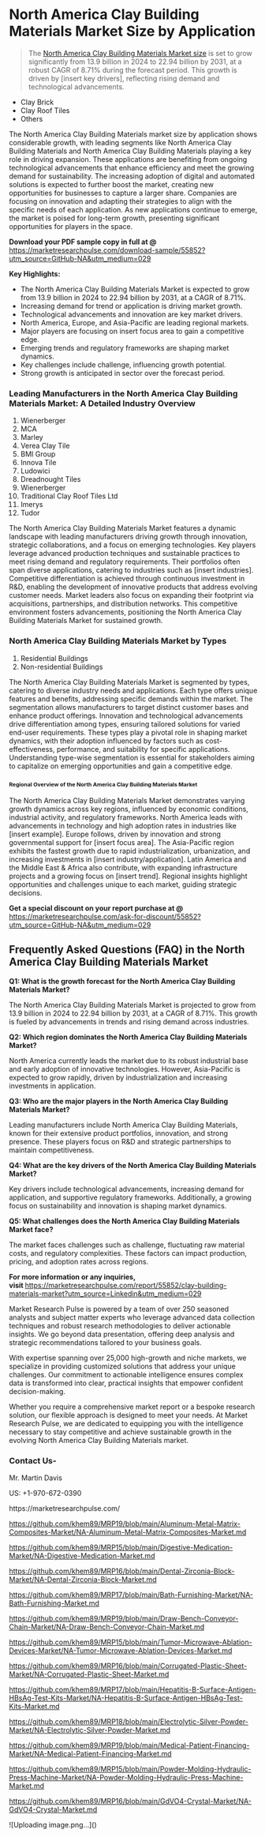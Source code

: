<h1>North America Clay Building Materials Market&nbsp;Size by Application</h1><blockquote><p>The <a href="https://marketresearchpulse.com/download-sample/55852?utm_source=GitHub-NA&amp;utm_medium=029">North America Clay Building Materials Market size</a> is set to grow significantly from 13.9 billion in 2024 to 22.94 billion by 2031, at a robust CAGR of 8.71% during the forecast period. This growth is driven by [insert key drivers], reflecting rising demand and technological advancements.</p></blockquote><ul><li>Clay Brick <li> Clay Roof Tiles <li> Others</li></ul><p>The North America Clay Building Materials market size by application shows considerable growth, with leading segments like North America Clay Building Materials and North America Clay Building Materials playing a key role in driving expansion. These applications are benefiting from ongoing technological advancements that enhance efficiency and meet the growing demand for sustainability. The increasing adoption of digital and automated solutions is expected to further boost the market, creating new opportunities for businesses to capture a larger share. Companies are focusing on innovation and adapting their strategies to align with the specific needs of each application. As new applications continue to emerge, the market is poised for long-term growth, presenting significant opportunities for players in the space.</p><p><strong>Download your PDF sample copy in full at @ </strong><a href="https://marketresearchpulse.com/download-sample/55852?utm_source=GitHub-NA&amp;utm_medium=029">https://marketresearchpulse.com/download-sample/55852?utm_source=GitHub-NA&amp;utm_medium=029</a></p><p><strong>Key Highlights: </strong></p><ul><li>The North America Clay Building Materials Market is expected to grow from 13.9 billion in 2024 to 22.94 billion by 2031, at a CAGR of 8.71%.</li><li>Increasing demand for trend or application is driving market growth.</li><li>Technological advancements and innovation are key market drivers.</li><li>North America, Europe, and Asia-Pacific are leading regional markets.</li><li>Major players are focusing on insert focus area to gain a competitive edge.</li><li>Emerging trends and regulatory frameworks are shaping market dynamics.</li><li>Key challenges include challenge, influencing growth potential.</li><li>Strong growth is anticipated in sector over the forecast period.</li></ul><h3>Leading Manufacturers in the North America Clay Building Materials Market: A Detailed Industry Overview</h3><ol><li>Wienerberger</li><li>MCA</li><li>Marley</li><li>Verea Clay Tile</li><li>BMI Group</li><li>Innova Tile</li><li>Ludowici</li><li>Dreadnought Tiles</li><li>Wienerberger</li><li>Traditional Clay Roof Tiles Ltd</li><li>Imerys</li><li>Tudor</li></ol><div class="flex max-w-full flex-col flex-grow"><div class="min-h-8 text-message flex w-full flex-col items-end gap-2 whitespace-normal break-words [.text-message+&amp;]:mt-5" dir="auto" data-message-author-role="assistant" data-message-id="fd8432e4-4910-450d-b182-61b7bfb0a01f" data-message-model-slug="gpt-4o"><div class="flex w-full flex-col gap-1 empty:hidden first:pt-[3px]"><div class="markdown prose w-full break-words dark:prose-invert light"><p>The North America Clay Building Materials Market features a dynamic landscape with leading manufacturers driving growth through innovation, strategic collaborations, and a focus on emerging technologies. Key players leverage advanced production techniques and sustainable practices to meet rising demand and regulatory requirements. Their portfolios often span diverse applications, catering to industries such as [insert industries]. Competitive differentiation is achieved through continuous investment in R&amp;D, enabling the development of innovative products that address evolving customer needs. Market leaders also focus on expanding their footprint via acquisitions, partnerships, and distribution networks. This competitive environment fosters advancements, positioning the North America Clay Building Materials Market for sustained growth.</p></div></div></div></div><h3>North America Clay Building Materials Market by Types</h3><ol><li>Residential Buildings <li> Non-residential Buildings</li></ol><div class="flex max-w-full flex-col flex-grow"><div class="min-h-8 text-message flex w-full flex-col items-end gap-2 whitespace-normal break-words [.text-message+&amp;]:mt-5" dir="auto" data-message-author-role="assistant" data-message-id="084470be-0bb7-4664-bddf-5156b4f41249" data-message-model-slug="gpt-4o-mini"><div class="flex w-full flex-col gap-1 empty:hidden first:pt-[3px]"><div class="markdown prose w-full break-words dark:prose-invert light"><p>The North America Clay Building Materials Market is segmented by types, catering to diverse industry needs and applications. Each type offers unique features and benefits, addressing specific demands within the market. The segmentation allows manufacturers to target distinct customer bases and enhance product offerings. Innovation and technological advancements drive differentiation among types, ensuring tailored solutions for varied end-user requirements. These types play a pivotal role in shaping market dynamics, with their adoption influenced by factors such as cost-effectiveness, performance, and suitability for specific applications. Understanding type-wise segmentation is essential for stakeholders aiming to capitalize on emerging opportunities and gain a competitive edge.</p></div></div></div></div><h3><span style="font-size: 11px;">Regional Overview of the North America Clay Building Materials Market</span></h3><div class="flex max-w-full flex-col flex-grow"><div class="min-h-8 text-message flex w-full flex-col items-end gap-2 whitespace-normal break-words [.text-message+&amp;]:mt-5" dir="auto" data-message-author-role="assistant" data-message-id="e9038762-ce64-4e30-91c9-9bd413514231" data-message-model-slug="gpt-4o-mini"><div class="flex w-full flex-col gap-1 empty:hidden first:pt-[3px]"><div class="markdown prose w-full break-words dark:prose-invert light"><p>The North America Clay Building Materials Market demonstrates varying growth dynamics across key regions, influenced by economic conditions, industrial activity, and regulatory frameworks. North America leads with advancements in technology and high adoption rates in industries like [insert example]. Europe follows, driven by innovation and strong governmental support for [insert focus area]. The Asia-Pacific region exhibits the fastest growth due to rapid industrialization, urbanization, and increasing investments in [insert industry/application]. Latin America and the Middle East &amp; Africa also contribute, with expanding infrastructure projects and a growing focus on [insert trend]. Regional insights highlight opportunities and challenges unique to each market, guiding strategic decisions.</p></div></div></div></div><p><strong>Get a special discount on your report purchase at @ </strong><a href="https://marketresearchpulse.com/ask-for-discount/55852?utm_source=GitHub-NA&amp;utm_medium=029">https://marketresearchpulse.com/ask-for-discount/55852?utm_source=GitHub-NA&amp;utm_medium=029</a></p><h2>Frequently Asked Questions (FAQ) in the North America Clay Building Materials Market</h2><p><strong>Q1: What is the growth forecast for the North America Clay Building Materials Market?</strong></p><p>The North America Clay Building Materials Market is projected to grow from 13.9 billion in 2024 to 22.94 billion by 2031, at a CAGR of 8.71%. This growth is fueled by advancements in trends and rising demand across industries.</p><p><strong>Q2: Which region dominates the North America Clay Building Materials Market?</strong></p><p>North America currently leads the market due to its robust industrial base and early adoption of innovative technologies. However, Asia-Pacific is expected to grow rapidly, driven by industrialization and increasing investments in application.</p><p><strong>Q3: Who are the major players in the North America Clay Building Materials Market?</strong></p><p>Leading manufacturers include North America Clay Building Materials, known for their extensive product portfolios, innovation, and strong presence. These players focus on R&amp;D and strategic partnerships to maintain competitiveness.</p><p><strong>Q4: What are the key drivers of the North America Clay Building Materials Market?</strong></p><p>Key drivers include technological advancements, increasing demand for application, and supportive regulatory frameworks. Additionally, a growing focus on sustainability and innovation is shaping market dynamics.</p><p><strong>Q5: What challenges does the North America Clay Building Materials Market face?</strong></p><p>The market faces challenges such as challenge, fluctuating raw material costs, and regulatory complexities. These factors can impact production, pricing, and adoption rates across regions.</p><p><strong>For more information or any inquiries, visit&nbsp;</strong><a href="https://marketresearchpulse.com/report/55852/clay-building-materials-market?utm_source=Linkedin&utm_medium=029">https://marketresearchpulse.com/report/55852/clay-building-materials-market?utm_source=Linkedin&utm_medium=029</a></p><p>Market Research Pulse is powered by a team of over 250 seasoned analysts and subject matter experts who leverage advanced data collection techniques and robust research methodologies to deliver actionable insights. We go beyond data presentation, offering deep analysis and strategic recommendations tailored to your business goals.</p><p>With expertise spanning over 25,000 high-growth and niche markets, we specialize in providing customized solutions that address your unique challenges. Our commitment to actionable intelligence ensures complex data is transformed into clear, practical insights that empower confident decision-making.</p><p>Whether you require a comprehensive market report or a bespoke research solution, our flexible approach is designed to meet your needs. At Market Research Pulse, we are dedicated to equipping you with the intelligence necessary to stay competitive and achieve sustainable growth in the evolving North America Clay Building Materials market.</p><h3><strong>Contact Us-</strong></h3><p>Mr. Martin Davis</p><p>US: +1-970-672-0390</p><p>https://marketresearchpulse.com/</p><p><a href="https://github.com/khem89/MRP19/blob/main/Aluminum-Metal-Matrix-Composites-Market/NA-Aluminum-Metal-Matrix-Composites-Market.md">https://github.com/khem89/MRP19/blob/main/Aluminum-Metal-Matrix-Composites-Market/NA-Aluminum-Metal-Matrix-Composites-Market.md</a></p><p><a href="https://github.com/khem89/MRP15/blob/main/Digestive-Medication-Market/NA-Digestive-Medication-Market.md">https://github.com/khem89/MRP15/blob/main/Digestive-Medication-Market/NA-Digestive-Medication-Market.md</a></p><p><a href="https://github.com/khem89/MRP16/blob/main/Dental-Zirconia-Block-Market/NA-Dental-Zirconia-Block-Market.md">https://github.com/khem89/MRP16/blob/main/Dental-Zirconia-Block-Market/NA-Dental-Zirconia-Block-Market.md</a></p><p><a href="https://github.com/khem89/MRP17/blob/main/Bath-Furnishing-Market/NA-Bath-Furnishing-Market.md">https://github.com/khem89/MRP17/blob/main/Bath-Furnishing-Market/NA-Bath-Furnishing-Market.md</a></p><p><a href="https://github.com/khem89/MRP19/blob/main/Draw-Bench-Conveyor-Chain-Market/NA-Draw-Bench-Conveyor-Chain-Market.md">https://github.com/khem89/MRP19/blob/main/Draw-Bench-Conveyor-Chain-Market/NA-Draw-Bench-Conveyor-Chain-Market.md</a></p><p><a href="https://github.com/khem89/MRP15/blob/main/Tumor-Microwave-Ablation-Devices-Market/NA-Tumor-Microwave-Ablation-Devices-Market.md">https://github.com/khem89/MRP15/blob/main/Tumor-Microwave-Ablation-Devices-Market/NA-Tumor-Microwave-Ablation-Devices-Market.md</a></p><p><a href="https://github.com/khem89/MRP16/blob/main/Corrugated-Plastic-Sheet-Market/NA-Corrugated-Plastic-Sheet-Market.md">https://github.com/khem89/MRP16/blob/main/Corrugated-Plastic-Sheet-Market/NA-Corrugated-Plastic-Sheet-Market.md</a></p><p><a href="https://github.com/khem89/MRP17/blob/main/Hepatitis-B-Surface-Antigen-HBsAg-Test-Kits-Market/NA-Hepatitis-B-Surface-Antigen-HBsAg-Test-Kits-Market.md">https://github.com/khem89/MRP17/blob/main/Hepatitis-B-Surface-Antigen-HBsAg-Test-Kits-Market/NA-Hepatitis-B-Surface-Antigen-HBsAg-Test-Kits-Market.md</a></p><p><a href="https://github.com/khem89/MRP18/blob/main/Electrolytic-Silver-Powder-Market/NA-Electrolytic-Silver-Powder-Market.md">https://github.com/khem89/MRP18/blob/main/Electrolytic-Silver-Powder-Market/NA-Electrolytic-Silver-Powder-Market.md</a></p><p><a href="https://github.com/khem89/MRP19/blob/main/Medical-Patient-Financing-Market/NA-Medical-Patient-Financing-Market.md">https://github.com/khem89/MRP19/blob/main/Medical-Patient-Financing-Market/NA-Medical-Patient-Financing-Market.md</a></p><p><a href="https://github.com/khem89/MRP15/blob/main/Powder-Molding-Hydraulic-Press-Machine-Market/NA-Powder-Molding-Hydraulic-Press-Machine-Market.md">https://github.com/khem89/MRP15/blob/main/Powder-Molding-Hydraulic-Press-Machine-Market/NA-Powder-Molding-Hydraulic-Press-Machine-Market.md</a></p><p><a href="https://github.com/khem89/MRP16/blob/main/GdVO4-Crystal-Market/NA-GdVO4-Crystal-Market.md">https://github.com/khem89/MRP16/blob/main/GdVO4-Crystal-Market/NA-GdVO4-Crystal-Market.md</a></p>
![Uploading image.png…]()
